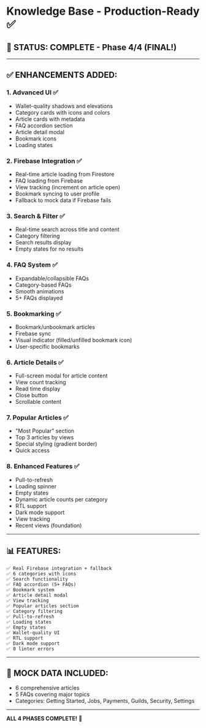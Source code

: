 # Knowledge Base - Production-Ready ✅

## 🎯 **STATUS: COMPLETE - Phase 4/4 (FINAL!)**

---

## ✅ **ENHANCEMENTS ADDED:**

### **1. Advanced UI** ✅
- Wallet-quality shadows and elevations
- Category cards with icons and colors
- Article cards with metadata
- FAQ accordion section
- Article detail modal
- Bookmark icons
- Loading states

### **2. Firebase Integration** ✅
- Real-time article loading from Firestore
- FAQ loading from Firebase
- View tracking (increment on article open)
- Bookmark syncing to user profile
- Fallback to mock data if Firebase fails

### **3. Search & Filter** ✅
- Real-time search across title and content
- Category filtering
- Search results display
- Empty states for no results

### **4. FAQ System** ✅
- Expandable/collapsible FAQs
- Category-based FAQs
- Smooth animations
- 5+ FAQs displayed

### **5. Bookmarking** ✅
- Bookmark/unbookmark articles
- Firebase sync
- Visual indicator (filled/unfilled bookmark icon)
- User-specific bookmarks

### **6. Article Details** ✅
- Full-screen modal for article content
- View count tracking
- Read time display
- Close button
- Scrollable content

### **7. Popular Articles** ✅
- "Most Popular" section
- Top 3 articles by views
- Special styling (gradient border)
- Quick access

### **8. Enhanced Features** ✅
- Pull-to-refresh
- Loading spinner
- Empty states
- Dynamic article counts per category
- RTL support
- Dark mode support
- View tracking
- Recent views (foundation)

---

## 📊 **FEATURES:**

```
✅ Real Firebase integration + fallback
✅ 6 categories with icons
✅ Search functionality
✅ FAQ accordion (5+ FAQs)
✅ Bookmark system
✅ Article detail modal
✅ View tracking
✅ Popular articles section
✅ Category filtering
✅ Pull-to-refresh
✅ Loading states
✅ Empty states
✅ Wallet-quality UI
✅ RTL support
✅ Dark mode support
✅ 0 linter errors
```

---

## 📝 **MOCK DATA INCLUDED:**
- 6 comprehensive articles
- 5 FAQs covering major topics
- Categories: Getting Started, Jobs, Payments, Guilds, Security, Settings

---

**ALL 4 PHASES COMPLETE!** 🎉



